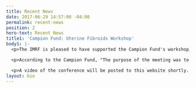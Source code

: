 ```yaml
---
title: Recent News
date: 2017-06-29 14:57:00 -04:00
permalink: recent-news
position: 2
hero-text: Recent News
title1: 'Campion Fund: Uterine Fibroids Workshop'
body1: |-
  <p>The IMRF is pleased to have supported the Campion Fund's workshop,  **Uterine Fibroids: A Case for Women’s Health** held in Durham, North Carolina, on March 11, 2017. The workshop was a resounding success by all accounts, featuring a number of presentations by doctors from Johns Hopkins to Duke to North Caroline Central University. </p>

  <p>According to the Campion Fund, "The purpose of the meeting was to raise awareness among women of our region regarding uterine fibroids and to the need for increased treatment options.  Although, classified as non-malignant tumors, uterine fibroids affect 80% of black women and 70% of white women and are a serious public health problem. The develop around the time of menarche and appear to regress at menopause and grow at different rates.  The can develop to various sizes, sometime to a tumor of 20 centimeters, or the size of a five-month pregnancy. They cause pain and serious uterine bleeding and can thus cause severe anemia. In addition, uterine fibroids may interfere with the ability to conceive and they are responsible for pregnancy complications including preterm birth.  This debilitating disease has not had the attention it deserves from either the medical or scientific communities.  Studies estimate that the costs of this disease to the US pubic and health care system is up to $34.4 billion yearly."</p>

  <p>A video of the conference will be posted to this website shortly. For more information, please visit the Campion Fund's website: <a href="http://www.campionfund.org">www.campionfund.org</a></p>
layout: bio
---
```


